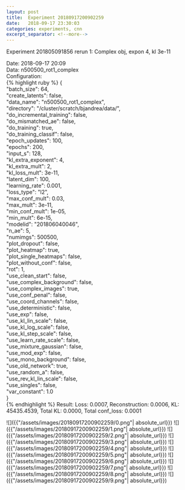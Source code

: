 ```yaml
---
layout: post
title:  Experiment 20180917200902259
date:   2018-09-17 23:30:03
categories: experiments, cnn
excerpt_separator: <!--more-->
---
```

Experiment 201805091856 rerun 1: Complex obj, expon 4, kl 3e-11  

 <!--more-->
Date: 2018-09-17 20:09  
Data: n500500_rot1_complex  
Configuration:   
{% highlight ruby %}
{  
    "batch_size": 64,   
    "create_latents": false,   
    "data_name": "n500500_rot1_complex",   
    "directory": "/cluster/scratch/bjandrea/data/",   
    "do_incremental_training": false,   
    "do_mismatched_ae": false,   
    "do_training": true,   
    "do_training_classif": false,   
    "epoch_updates": 100,   
    "epochs": 200,   
    "input_s": 128,   
    "kl_extra_exponent": 4,   
    "kl_extra_mult": 2,   
    "kl_loss_mult": 3e-11,   
    "latent_dim": 100,   
    "learning_rate": 0.001,   
    "loss_type": "l2",   
    "max_conf_mult": 0.03,   
    "max_mult": 3e-11,   
    "min_conf_mult": 1e-05,   
    "min_mult": 6e-15,   
    "modelid": "201806040046",   
    "n_ae": 5,   
    "numimgs": 500500,   
    "plot_dropout": false,   
    "plot_heatmap": true,   
    "plot_single_heatmaps": false,   
    "plot_without_conf": false,   
    "rot": 1,   
    "use_clean_start": false,   
    "use_complex_background": false,   
    "use_complex_images": true,   
    "use_conf_penal": false,   
    "use_coord_channels": false,   
    "use_deterministic": false,   
    "use_exp": false,   
    "use_kl_lin_scale": false,   
    "use_kl_log_scale": false,   
    "use_kl_step_scale": false,   
    "use_learn_rate_scale": false,   
    "use_mixture_gaussian": false,   
    "use_mod_exp": false,   
    "use_mono_background": false,   
    "use_old_network": true,   
    "use_random_a": false,   
    "use_rev_kl_lin_scale": false,   
    "use_singles": false,   
    "var_constant": 1.0  
}  
{% endhighlight %}
Result: Loss: 0.0007, Reconstruction: 0.0006, KL: 45435.4539, Total KL: 0.0000,  Total conf_loss: 0.0001  

![]({{"/assets/images/20180917200902259/0.png"| absolute_url}})
![]({{"/assets/images/20180917200902259/1.png"| absolute_url}})
![]({{"/assets/images/20180917200902259/2.png"| absolute_url}})
![]({{"/assets/images/20180917200902259/3.png"| absolute_url}})
![]({{"/assets/images/20180917200902259/4.png"| absolute_url}})
![]({{"/assets/images/20180917200902259/5.png"| absolute_url}})
![]({{"/assets/images/20180917200902259/6.png"| absolute_url}})
![]({{"/assets/images/20180917200902259/7.png"| absolute_url}})
![]({{"/assets/images/20180917200902259/8.png"| absolute_url}})
![]({{"/assets/images/20180917200902259/9.png"| absolute_url}})
